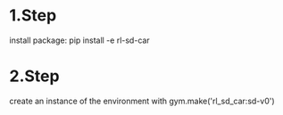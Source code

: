 # 1.Step
install package:
pip install -e rl-sd-car

# 2.Step
create an instance of the environment with
gym.make('rl_sd_car:sd-v0')